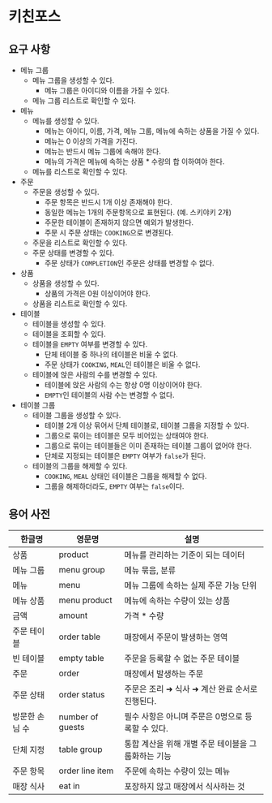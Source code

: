 # 키친포스

## 요구 사항

- 메뉴 그룹
    - 메뉴 그룹을 생성할 수 있다.
        - 메뉴 그룹은 아이디와 이름을 가질 수 있다.
    - 메뉴 그룹 리스트로 확인할 수 있다.
- 메뉴
    - 메뉴를 생성할 수 있다.
        - 메뉴는 아이디, 이름, 가격, 메뉴 그룹, 메뉴에 속하는 상품을 가질 수 있다.
        - 메뉴는 0 이상의 가격을 가진다.
        - 메뉴는 반드시 메뉴 그룹에 속해야 한다.
        - 메뉴의 가격은 메뉴에 속하는 상품 * 수량의 합 이하여야 한다.
    - 메뉴를 리스트로 확인할 수 있다.
- 주문
    - 주문을 생성할 수 있다.
        - 주문 항목은 반드시 1개 이상 존재해야 한다.
        - 동일한 메뉴는 1개의 주문항목으로 표현된다. (예. 스키야키 2개)
        - 주문한 테이블이 존재하지 않으면 예외가 발생한다.
        - 주문 시 주문 상태는 `COOKING`으로 변경된다.
    - 주문을 리스트로 확인할 수 있다.
    - 주문 상태를 변경할 수 있다.
        - 주문 상태가 `COMPLETION`인 주문은 상태를 변경할 수 없다.
- 상품
    - 상품을 생성할 수 있다.
        - 상품의 가격은 0원 이상이어야 한다.
    - 상품을 리스트로 확인할 수 있다.
- 테이블
    - 테이블을 생성할 수 있다.
    - 테이블을 조회할 수 있다.
    - 테이블을 `EMPTY` 여부를 변경할 수 있다.
        - 단체 테이블 중 하나의 테이블은 비울 수 없다.
        - 주문 상태가 `COOKING`, `MEAL`인 테이블은 비울 수 없다.
    - 테이블에 앉은 사람의 수를 변경할 수 있다.
        - 테이블에 앉은 사람의 수는 항상 0명 이상이어야 한다.
        - `EMPTY`인 테이블의 사람 수는 변경할 수 없다.
- 테이블 그룹
    - 테이블 그룹을 생성할 수 있다.
        - 테이블 2개 이상 묶어서 단체 테이블로, 테이블 그룹을 지정할 수 있다.
        - 그룹으로 묶이는 테이블은 모두 비어있는 상태여야 한다.
        - 그룹으로 묶이는 테이블들은 이미 존재하는 테이블 그룹이 없어야 한다.
        - 단체로 지정되는 테이블은 `EMPTY` 여부가 `false`가 된다.
    - 테이블의 그룹을 해제할 수 있다.
        - `COOKING`, `MEAL` 상태인 테이블은 그룹을 해제할 수 없다.
        - 그룹을 해제하더라도, `EMPTY` 여부는 `false`이다.

## 용어 사전

| 한글명      | 영문명              | 설명                            |
|----------|------------------|-------------------------------|
| 상품       | product          | 메뉴를 관리하는 기준이 되는 데이터           |
| 메뉴 그룹    | menu group       | 메뉴 묶음, 분류                     |
| 메뉴       | menu             | 메뉴 그룹에 속하는 실제 주문 가능 단위        |
| 메뉴 상품    | menu product     | 메뉴에 속하는 수량이 있는 상품             |
| 금액       | amount           | 가격 * 수량                       |
| 주문 테이블   | order table      | 매장에서 주문이 발생하는 영역              |
| 빈 테이블    | empty table      | 주문을 등록할 수 없는 주문 테이블           |
| 주문       | order            | 매장에서 발생하는 주문                  |
| 주문 상태    | order status     | 주문은 조리 ➜ 식사 ➜ 계산 완료 순서로 진행된다. |
| 방문한 손님 수 | number of guests | 필수 사항은 아니며 주문은 0명으로 등록할 수 있다. |
| 단체 지정    | table group      | 통합 계산을 위해 개별 주문 테이블을 그룹화하는 기능 |
| 주문 항목    | order line item  | 주문에 속하는 수량이 있는 메뉴             |
| 매장 식사    | eat in           | 포장하지 않고 매장에서 식사하는 것           |

